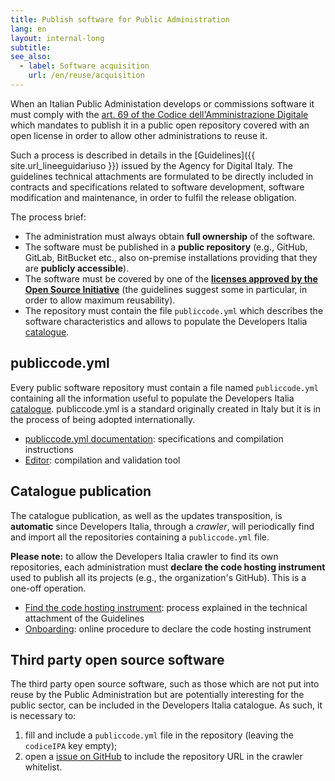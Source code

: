 ```yaml
---
title: Publish software for Public Administration 
lang: en
layout: internal-long
subtitle:
see_also:
  - label: Software acquisition 
    url: /en/reuse/acquisition
---
```


When an Italian Public Administation develops or commissions software it must
comply with the [art. 69 of the Codice dell'Amministrazione
Digitale](https://docs.italia.it/italia/piano-triennale-ict/codice-amministrazione-digitale-docs/it/v2017-12-13/_rst/capo6_art69.html)
which mandates to publish it in a public open repository covered with an open license
in order to allow other administrations to reuse it.

Such a process is described in details in the [Guidelines]({{
site.url_lineeguidariuso }}) issued by the Agency for Digital Italy. The
guidelines technical attachments are formulated to be directly
included in contracts and specifications related to software development, 
software modification and maintenance, in order to fulfil the
release obligation.

The process brief:

- The administration must always obtain **full ownership** of the software.
- The software must be published in a **public repository** (e.g., GitHub,
  GitLab, BitBucket etc., also on-premise installations providing that they are **publicly
  accessible**).
- The software must be covered by one of the **[licenses approved by the Open
  Source Initiative](https://opensource.org/licenses)** (the guidelines suggest
  some in particular, in order to allow maximum reusability).
- The repository must contain the file `publiccode.yml` which describes the
  software characteristics and allows to populate the Developers Italia
  [catalogue](/en/software).

## publiccode.yml

Every public software repository must contain a file named `publiccode.yml`
containing all the information useful to populate the Developers Italia
[catalogue](/en/software). publiccode.yml is a standard originally created in
Italy but it is in the process of being adopted internationally. 

- [publiccode.yml documentation](https://docs.italia.it/italia/developers-italia/publiccodeyml-en/en/master/): specifications and compilation instructions 
- [Editor](https://publiccode-editor.developers.italia.it/): compilation and
  validation tool 

## Catalogue publication 

The catalogue publication, as well as the updates transposition, is **automatic**
since Developers Italia, through a *crawler*, will periodically find and import
all the repositories containing a `publiccode.yml` file.


**Please note:** to allow the Developers Italia crawler to find its own
repositories, each administration must **declare the code hosting instrument**
used to publish all its projects (e.g., the organization's GitHub). This
is a one-off operation.

- [Find the code hosting instrument](https://docs.italia.it/AgID/linee-guida-riuso-software/lg-acquisizione-e-riuso-software-per-pa-docs/it/bozza/attachments/allegato-b-guida-alla-pubblicazione-open-source-di-software-realizzato-per-la-pa.html#individuazione-dello-strumento-di-code-hosting): process explained in the technical attachment of the Guidelines 
- [Onboarding](https://onboarding.developers.italia.it/): online procedure to
  declare the code hosting instrument 

## Third party open source software 

The third party open source software, such as those which are not put into
reuse by the Public Administration but are potentially interesting for the
public sector, can be included in the Developers Italia catalogue. As such, it is
necessary to:

1. fill and include a `publiccode.yml` file in the repository (leaving the `codiceIPA` key empty);
2. open a [issue on GitHub](https://github.com/italia/developers-italia-backend/issues) to include the repository URL in the crawler whitelist.
